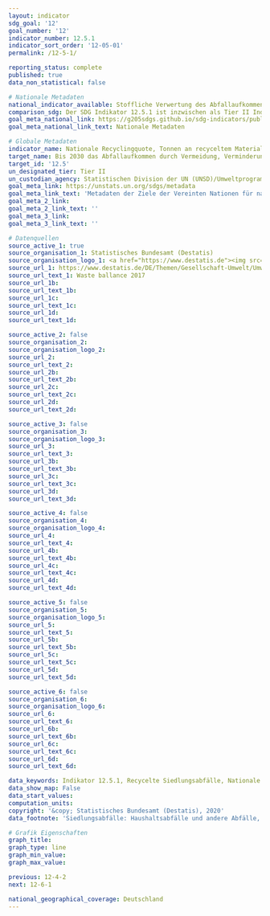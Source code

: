 ```yaml
---
layout: indicator
sdg_goal: '12'
goal_number: '12'
indicator_number: 12.5.1
indicator_sort_order: '12-05-01'
permalink: /12-5-1/

reporting_status: complete
published: true
data_non_statistical: false

# Nationale Metadaten
national_indicator_available: Stoffliche Verwertung des Abfallaufkommens insgesamt<br>Stoffliche Verwertung der Siedlungsabfälle insgesamt <br>Recyclingquote des Abfallaufkommens insgesamt<br> Recyclingquote der Siedlungsabfälle insgesamt
comparison_sdg: Der SDG Indikator 12.5.1 ist inzwischen als Tier II Indikator klassifiziert, es ist noch keine globale Metadatenbeschreibung veröffentlicht. (Stand 04/2020)
goal_meta_national_link: https://g205sdgs.github.io/sdg-indicators/public/MetaDe/12.5.1.pdf
goal_meta_national_link_text: Nationale Metadaten

# Globale Metadaten
indicator_name: Nationale Recyclingquote, Tonnen an recyceltem Material
target_name: Bis 2030 das Abfallaufkommen durch Vermeidung, Verminderung, Wiederverwertung und Wiederverwendung deutlich verringern
target_id: '12.5'
un_designated_tier: Tier II
un_custodian_agency: Statistischen Division der UN (UNSD)/Umweltprogramm der Vereinten Nationen (UNEP)
goal_meta_link: https://unstats.un.org/sdgs/metadata
goal_meta_link_text: 'Metadaten der Ziele der Vereinten Nationen für nachhaltige Entwicklung'
goal_meta_2_link: 
goal_meta_2_link_text: ''
goal_meta_3_link: 
goal_meta_3_link_text: ''

# Datenquellen
source_active_1: true
source_organisation_1: Statistisches Bundesamt (Destatis)
source_organisation_logo_1: <a href="https://www.destatis.de"><img src="https://g205sdgs.github.io/sdg-indicators/public/OrgImgDe/destatis.png" alt="Logo destatis" style="height:60px; width:148px"/></a>
source_url_1: https://www.destatis.de/DE/Themen/Gesellschaft-Umwelt/Umwelt/Abfallwirtschaft/Publikationen/Downloads-Abfallwirtschaft/abfallbilanz-pdf-5321001.html
source_url_text_1: Waste ballance 2017
source_url_1b: 
source_url_text_1b: 
source_url_1c: 
source_url_text_1c: 
source_url_1d: 
source_url_text_1d: 

source_active_2: false
source_organisation_2: 
source_organisation_logo_2: 
source_url_2: 
source_url_text_2: 
source_url_2b: 
source_url_text_2b: 
source_url_2c: 
source_url_text_2c: 
source_url_2d: 
source_url_text_2d: 

source_active_3: false
source_organisation_3: 
source_organisation_logo_3: 
source_url_3: 
source_url_text_3: 
source_url_3b: 
source_url_text_3b: 
source_url_3c: 
source_url_text_3c: 
source_url_3d: 
source_url_text_3d: 

source_active_4: false
source_organisation_4: 
source_organisation_logo_4: 
source_url_4: 
source_url_text_4: 
source_url_4b: 
source_url_text_4b: 
source_url_4c: 
source_url_text_4c: 
source_url_4d: 
source_url_text_4d: 

source_active_5: false
source_organisation_5: 
source_organisation_logo_5: 
source_url_5: 
source_url_text_5: 
source_url_5b: 
source_url_text_5b: 
source_url_5c: 
source_url_text_5c: 
source_url_5d: 
source_url_text_5d: 

source_active_6: false
source_organisation_6: 
source_organisation_logo_6: 
source_url_6: 
source_url_text_6: 
source_url_6b: 
source_url_text_6b: 
source_url_6c: 
source_url_text_6c: 
source_url_6d: 
source_url_text_6d: 

data_keywords: Indikator 12.5.1, Recycelte Siedlungsabfälle, Nationale Recyclingquote von Siedlungsabfällen, Abfall, Statistischen Division der UN (UNSD), Umweltprogramm der Vereinten Nationen (UNEP)
data_show_map: False
data_start_values: 
computation_units: 
copyright: '&copy; Statistisches Bundesamt (Destatis), 2020'
data_footnote: 'Siedlungsabfälle: Haushaltsabfälle und andere Abfälle, die aufgrund ihrer Beschaffenheit oder Zusammensetzung den Abfällen aus Haushalten ähnlich sind, z.B. hausmüllähnliche Gewerbeabfälle, Marktabfälle, Straßenkehricht.  Recyclingquote: Anteil des Inputs aller mit dem Verfahren "Stoffliche Verwertung" eingestuften Behandlungsanlagen am Abfallaufkommen insgesamt.'

# Grafik Eigenschaften
graph_title: 
graph_type: line
graph_min_value: 
graph_max_value: 

previous: 12-4-2
next: 12-6-1

national_geographical_coverage: Deutschland
---
```


